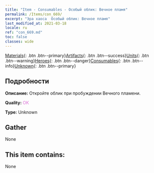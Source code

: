 ```yaml
---
title: "Item - Consumables - Особый облик: Вечное пламя"
permalink: /Items/con_669/
excerpt: "Эра хаоса  Особый облик: Вечное пламя"
last_modified_at: 2021-03-18
locale: ru
ref: "con_669.md"
toc: false
classes: wide
---
```

 [Materials](/ru/Items/){: .btn .btn--primary}[Artifacts](/ru/Items/Artifacts/){: .btn .btn--success}[Units](/ru/Items/Units/){: .btn .btn--warning}[Heroes](/ru/Items/Heroes/){: .btn .btn--danger}[Consumables](/ru/Items/Consumables/){: .btn .btn--info}[Unknown](/ru/Items/Unknown/){: .btn .btn--primary}

## Подробности
 **Описание:** Откройте облик при пробуждении Вечного пламени.

 **Quality:** <span style="color: #DA70D6">OK</span>

 **Type:** Unknown

## Gather

  None

## This item contains:

  None

